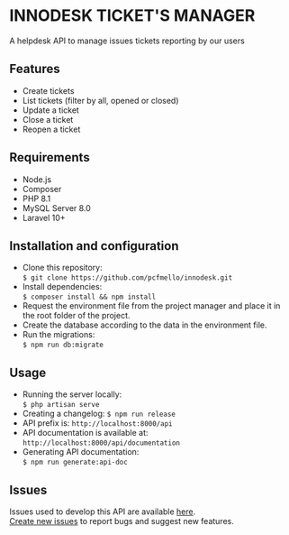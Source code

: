 # INNODESK TICKET'S MANAGER
A helpdesk API to manage issues tickets reporting by our users

## Features
* Create tickets
* List tickets (filter by all, opened or closed)
* Update a ticket
* Close a ticket
* Reopen a ticket

## Requirements
* Node.js
* Composer
* PHP 8.1
* MySQL Server 8.0
* Laravel 10+

## Installation and configuration
* Clone this repository:  
`$ git clone https://github.com/pcfmello/innodesk.git`
* Install dependencies:  
`$ composer install && npm install`
* Request the environment file from the project manager and place it in the root folder of the project.
* Create the database according to the data in the environment file.
* Run the migrations:  
`$ npm run db:migrate`

## Usage
* Running the server locally:  
`$ php artisan serve`
* Creating a changelog:
`$ npm run release`
* API prefix is:
`http://localhost:8000/api`
* API documentation is available at:  
`http://localhost:8000/api/documentation`  
* Generating API documentation:  
`$ npm run generate:api-doc`

## Issues
Issues used to develop this API are available [here](https://github.com/pcfmello/innodesk/issues).  
[Create new issues](https://github.com/pcfmello/innodesk/issues/new) to report bugs and suggest new features.
